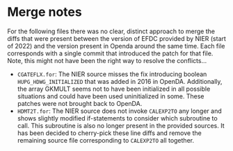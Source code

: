 # Merge notes

For the following files there was no clear, distinct approach to merge
the diffs that were present between the version of EFDC provided by NIER
(start of 2022) and the version present in Openda around the same time.
Each file corresponds with a single commit that introduced the patch for
that file. Note, this might not have been the right way to resolve the
conflicts...

* `CGATEFLX.for`: The NIER source misses the fix introducing boolean
  `HUPG_HDWG_INITIALIZED` that was added in 2016 in OpenDA.
  Additionally, the array GKMULT seems not to have been initialized in
  all possible situations and could have been used uninitialized in
  some. These patches were not brought back to OpenDA.
* `HDMT2T.for`: The NIER source does not invoke `CALEXP2TO` any longer
  and shows slightly modified if-statements to consider which subroutine
  to call. This subroutine is also no longer present in the provided
  sources. It has been decided to cherry-pick these line diffs and
  remove the remaining source file corresponding to `CALEXP2TO` all
  together.
